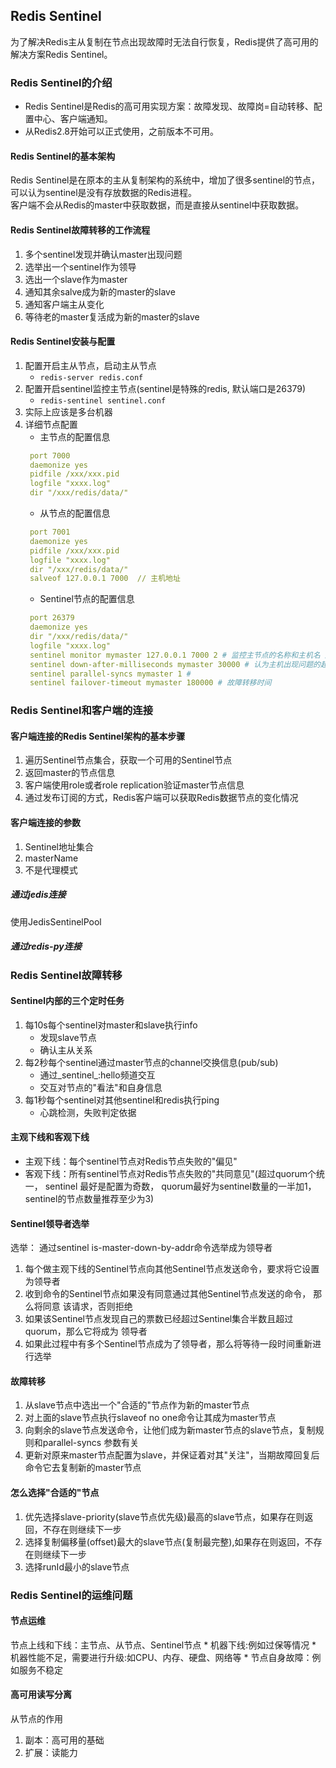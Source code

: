 ## Redis Sentinel
为了解决Redis主从复制在节点出现故障时无法自行恢复，Redis提供了高可用的
解决方案Redis Sentinel。

### Redis Sentinel的介绍
* Redis Sentinel是Redis的高可用实现方案：故障发现、故障岗=自动转移、配置中心、客户端通知。
* 从Redis2.8开始可以正式使用，之前版本不可用。
#### Redis Sentinel的基本架构
Redis Sentinel是在原本的主从复制架构的系统中，增加了很多sentinel的节点，
可以认为sentinel是没有存放数据的Redis进程。  
客户端不会从Redis的master中获取数据，而是直接从sentinel中获取数据。

#### Redis Sentinel故障转移的工作流程
1. 多个sentinel发现并确认master出现问题
2. 选举出一个sentinel作为领导
3. 选出一个slave作为master
4. 通知其余salve成为新的master的slave
5. 通知客户端主从变化
6. 等待老的master复活成为新的master的slave

#### Redis Sentinel安装与配置
1. 配置开启主从节点，启动主从节点
    * `redis-server redis.conf`
2. 配置开启sentinel监控主节点(sentinel是特殊的redis, 默认端口是26379)
    * `redis-sentinel sentinel.conf`
3. 实际上应该是多台机器
4. 详细节点配置
   * 主节点的配置信息
   ```yml
    port 7000
    daemonize yes
    pidfile /xxx/xxx.pid
    logfile "xxxx.log"
    dir "/xxx/redis/data/"
   ```
   * 从节点的配置信息
   ```yml
    port 7001
    daemonize yes
    pidfile /xxx/xxx.pid
    logfile "xxxx.log"
    dir "/xxx/redis/data/"
    salveof 127.0.0.1 7000  // 主机地址
   ```
   * Sentinel节点的配置信息
   ```yml
    port 26379
    daemonize yes
    dir "/xxx/redis/data/"
    logfile "xxxx.log"
    sentinel monitor mymaster 127.0.0.1 7000 2 # 监控主节点的名称和主机名 超过两个sentinel认为主机有问题就会认为主机存在问题
    sentinel down-after-milliseconds mymaster 30000 # 认为主机出现问题的超时时间，单位为ms
    sentinel parallel-syncs mymaster 1 #
    sentinel failover-timeout mymaster 180000 # 故障转移时间
   ```
   
### Redis Sentinel和客户端的连接
#### 客户端连接的Redis Sentinel架构的基本步骤
1. 遍历Sentinel节点集合，获取一个可用的Sentinel节点
2. 返回master的节点信息
3. 客户端使用role或者role replication验证master节点信息
4. 通过发布订阅的方式，Redis客户端可以获取Redis数据节点的变化情况
#### 客户端连接的参数
1. Sentinel地址集合
2. masterName
3. 不是代理模式

##### 通过jedis连接
使用JedisSentinelPool 

##### 通过redis-py连接

### Redis Sentinel故障转移
#### Sentinel内部的三个定时任务
1. 每10s每个sentinel对master和slave执行info
    * 发现slave节点
    * 确认主从关系
2. 每2秒每个sentinel通过master节点的channel交换信息(pub/sub)
    * 通过_sentinel_:hello频道交互
    * 交互对节点的"看法"和自身信息
3. 每1秒每个sentinel对其他sentinel和redis执行ping 
    * 心跳检测，失败判定依据
    
#### 主观下线和客观下线
* 主观下线：每个sentinel节点对Redis节点失败的"偏见"
* 客观下线：所有sentinel节点对Redis节点失败的"共同意见"(超过quorum个统一， sentinel
最好是配置为奇数， quorum最好为sentinel数量的一半加1， sentinel的节点数量推荐至少为3)

#### Sentinel领导者选举
选举：
通过sentinel is-master-down-by-addr命令选举成为领导者
1. 每个做主观下线的Sentinel节点向其他Sentinel节点发送命令，要求将它设置为领导者
2. 收到命令的Sentinel节点如果没有同意通过其他Sentinel节点发送的命令， 那么将同意
该请求，否则拒绝
3. 如果该Sentinel节点发现自己的票数已经超过Sentinel集合半数且超过quorum，那么它将成为
领导者
4. 如果此过程中有多个Sentinel节点成为了领导者，那么将等待一段时间重新进行选举  

#### 故障转移
1. 从slave节点中选出一个"合适的"节点作为新的master节点
2. 对上面的slave节点执行slaveof no one命令让其成为master节点
3. 向剩余的slave节点发送命令，让他们成为新master节点的slave节点，复制规则和parallel-syncs
参数有关
4. 更新对原来master节点配置为slave，并保证着对其"关注"，当期故障回复后命令它去复制新的master节点

#### 怎么选择"合适的"节点
1. 优先选择slave-priority(slave节点优先级)最高的slave节点，如果存在则返回，不存在则继续下一步
2. 选择复制偏移量(offset)最大的slave节点(复制最完整),如果存在则返回，不存在则继续下一步
3. 选择runId最小的slave节点

### Redis Sentinel的运维问题
#### 节点运维
节点上线和下线：主节点、从节点、Sentinel节点
    * 机器下线:例如过保等情况
    * 机器性能不足，需要进行升级:如CPU、内存、硬盘、网络等
    * 节点自身故障：例如服务不稳定

#### 高可用读写分离
从节点的作用
1. 副本：高可用的基础
2. 扩展：读能力
    